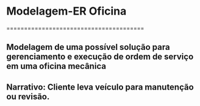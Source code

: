 # Modelagem-ER Oficina
=======================================

## Modelagem de uma possível solução para gerenciamento e execução de ordem de serviço em uma oficina mecânica

## **Narrativo**: Cliente leva veículo para manutenção ou revisão.
